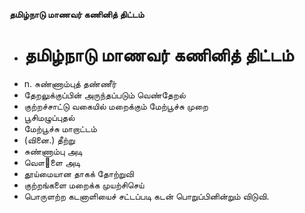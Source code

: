 **தமிழ்நாடு மாணவர் கணினித் திட்டம்**
- # தமிழ்நாடு மாணவர் கணினித் திட்டம்
- n. சுண்ணாம்புத் தண்ணீர்
- தேறலுக்குப்பின் அருந்தப்படும் வெண்தேறல்
- குற்றச்சாட்டு வகையில் மறைக்கும் மேற்பூச்சு முறை
- பூசிமழுப்புதல்
- மேற்பூச்சு மாறாட்டம்
- (வினை.) தீற்று
- சுண்ணாம்பு அடி
- வௌ஢ளை அடி
- தூய்மையான தாகக் தோற்றுவி
- குற்றங்களை மறைக்க முயற்சிசெய்
- பொருளற்ற கடனாளியைச் சட்டப்படி கடன் பொறுப்பினின்றும் விடுவி.

